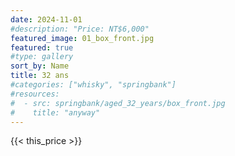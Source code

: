 ```yaml
---
date: 2024-11-01
#description: "Price: NT$6,000"
featured_image: 01_box_front.jpg
featured: true
#type: gallery
sort_by: Name
title: 32 ans
#categories: ["whisky", "springbank"]
#resources:
#  - src: springbank/aged_32_years/box_front.jpg
#    title: "anyway"
---
```

{{< this_price >}}
